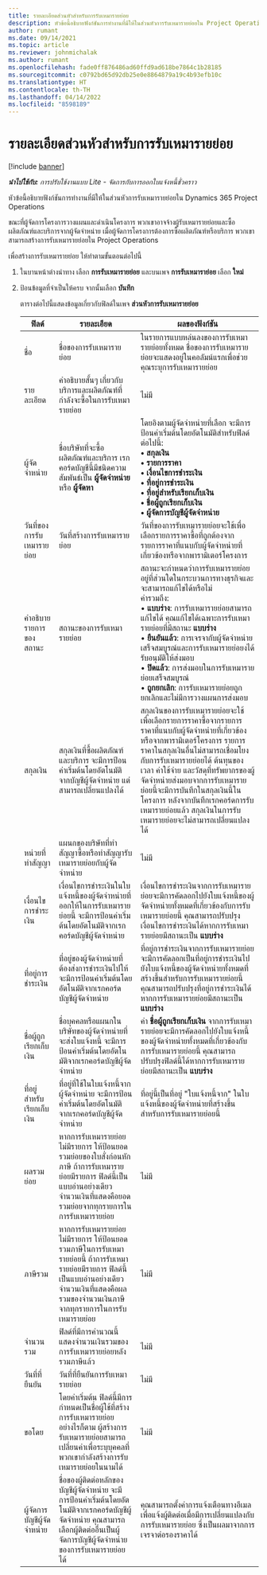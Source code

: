 ```yaml
---
title: รายละเอียดส่วนหัวสำหรับการรับเหมารายย่อย
description: หัวข้อนี้อธิบายฟังก์ชันการทำงานที่มีให้ในส่วนหัวการรับเหมารายย่อยใน Project Operations
author: rumant
ms.date: 09/14/2021
ms.topic: article
ms.reviewer: johnmichalak
ms.author: rumant
ms.openlocfilehash: fade0ff876486ad60ffd9ad618be7864c1b28185
ms.sourcegitcommit: c0792bd65d92db25e0e8864879a19c4b93efb10c
ms.translationtype: HT
ms.contentlocale: th-TH
ms.lasthandoff: 04/14/2022
ms.locfileid: "8598189"
---
```

# <a name="header-details-for-subcontracts"></a>รายละเอียดส่วนหัวสำหรับการรับเหมารายย่อย

[!include [banner](../../includes/dataverse-preview.md)]

_**นำไปใช้กับ:** การปรับใช้งานแบบ Lite - จัดการกับการออกใบแจ้งหนี้ชั่วคราว_

หัวข้อนี้อธิบายฟังก์ชันการทำงานที่มีให้ในส่วนหัวการรับเหมารายย่อยใน Dynamics 365 Project Operations

ขณะที่ผู้จัดการโครงการวางแผนและดำเนินโครงการ พวกเขาอาจจ้างผู้รับเหมารายย่อยและซื้อผลิตภัณฑ์และบริการจากผู้จัดจำหน่าย เมื่อผู้จัดการโครงการต้องการซื้อผลิตภัณฑ์หรือบริการ พวกเขาสามารถสร้างการรับเหมารายย่อยใน Project Operations

เพื่อสร้างการรับเหมารายย่อย ให้ทำตามขั้นตอนต่อไปนี้

1. ในบานหน้าต่างนำทาง เลือก **การรับเหมารายย่อย** และบนเพจ **การรับเหมาราย่อย** เลือก **ใหม่**
2. ป้อนข้อมูลที่จำเป็นให้ครบ จากนั้นเลือก **บันทึก**

    ตารางต่อไปนี้แสดงข้อมูลเกี่ยวกับฟิลด์ในเพจ **ส่วนหัวการรับเหมารายย่อย**

    | ฟิลด์ | รายละเอียด |ผลของฟังก์ชัน |
    |---|------|---| 
    | ชื่อ | ชื่อของการรับเหมารายย่อย | ในรายการแบบหล่นลงของการรับเหมารายย่อยทั้งหมด ชื่อของการรับเหมารายย่อยจะแสดงอยู่ในคอลัมน์แรกเพื่อช่วยคุณระบุการรับเหมารายย่อย | 
    | รายละเอียด | คำอธิบายสั้นๆ เกี่ยวกับบริการและผลิตภัณฑ์ที่กำลังจะซื้อในการรับเหมารายย่อย | ไม่มี |
    | ผู้จัดจำหน่าย | ชื่อบริษัทที่จะซื้อผลิตภัณฑ์และบริการ เรกคอร์ดบัญชีนี้มีชนิดความสัมพันธ์เป็น **ผู้จัดจำหน่าย** หรือ **ผู้จัดหา** | โดยอิงตามผู้จัดจำหน่ายที่เลือก จะมีการป้อนค่าเริ่มต้นโดยอัตโนมัติสำหรับฟิลด์ต่อไปนี้:<br/> **• สกุลเงิน** </br> **• รายการราคา** </br> **• เงื่อนไขการชำระเงิน**</br> **• ที่อยู่การชำระเงิน**</br> **• ที่อยู่สำหรับเรียกเก็บเงิน**</br> **• ชื่อผู้ถูกเรียกเก็บเงิน** </br>**• ผู้จัดการบัญชีผู้จัดจำหน่าย**|
    | วันที่ของการรับเหมารายย่อย | วันที่สร้างการรับเหมารายย่อย | วันที่ของการรับเหมารายย่อยจะใช้เพื่อเลือกรายการราคาซื้อที่ถูกต้องจากรายการราคาที่แนบกับผู้จัดจำหน่ายที่เกี่ยวข้องหรือจากพารามิเตอร์โครงการ |
    | คำอธิบายรายการของสถานะ | สถานะของการรับเหมารายย่อย | สถานะจะกำหนดว่าการรับเหมารายย่อยอยู่ที่ส่วนใดในกระบวนการทางธุรกิจและจะสามารถแก้ไขได้หรือไม่ <br/>ค่ารวมถึง:<br>• **แบบร่าง**: การรับเหมารายย่อยสามารถแก้ไขได้ คุณแก้ไขได้เฉพาะการรับเหมารายย่อยที่มีสถานะ **แบบร่าง**<br/>• **ยืนยันแล้ว**: การเจรจากับผู้จัดจำหน่ายเสร็จสมบูรณ์และการรับเหมารายย่อยงได้รับอนุมัติให้ส่งมอบ <br/>• **ปิดแล้ว**: การส่งมอบในการรับเหมารายย่อยเสร็จสมบูรณ์<br/>• **ถูกยกเลิก**: การรับเหมารายย่อยถูกยกเลิกและไม่มีการวางแผนการส่งมอบ  | 
    | สกุลเงิน | สกุลเงินที่ซื้อผลิตภัณฑ์และบริการ จะมีการป้อนค่าเริ่มต้นโดยอัตโนมัติจากบัญชีผู้จัดจำหน่าย แต่สามารถเปลี่ยนแปลงได้ | สกุลเงินของการรับเหมารายย่อยจะใช้เพื่อเลือกรายการราคาซื้อจากรายการราคาที่แนบกับผู้จัดจำหน่ายที่เกี่ยวข้องหรือจากพารามิเตอร์โครงการ รายการราคาในสกุลเงินอื่นไม่สามารถเชื่อมโยงกับการรับเหมารายย่อยได้ ต้นทุนของเวลา ค่าใช้จ่าย และวัสดุที่ทรัพยากรของผู้จัดจำหน่ายส่งมอบจากการรับเหมารายย่อยนี้จะมีการบันทึกในสกุลเงินนี้ในโครงการ หลังจากบันทึกเรกคอร์ดการรับเหมารายย่อยแล้ว สกุลเงินในการรับเหมารายย่อยจะไม่สามารถเปลี่ยนแปลงได้|
    | หน่วยที่ทำสัญญา | แผนกของบริษัทที่ทำสัญญาซื้อหรือทำสัญญารับเหมารายย่อยกับผู้จัดจำหน่าย | ไม่มี |
    | เงื่อนไขการชำระเงิน | เงื่อนไขการชำระเงินในใบแจ้งหนี้ของผู้จัดจำหน่ายที่ออกให้ในการรับเหมารายย่อยนี้ จะมีการป้อนค่าเริ่มต้นโดยอัตโนมัติจากเรกคอร์ดบัญชีผู้จัดจำหน่าย | เงื่อนไขการชำระเงินจากการรับเหมารายย่อยจะมีการคัดลอกไปยังใบแจ้งหนี้ของผู้จัดจำหน่ายทั้งหมดที่เกี่ยวข้องกับการรับเหมารายย่อยนี้ คุณสามารถปรับปรุงเงื่อนไขการชำระเงินได้หากการรับเหมารายย่อยมีสถานะเป็น **แบบร่าง** | 
    | ที่อยู่การชำระเงิน | ที่อยู่ของผู้จัดจำหน่ายที่ต้องส่งการชำระเงินไปให้ จะมีการป้อนค่าเริ่มต้นโดยอัตโนมัติจากเรกคอร์ดบัญชีผู้จัดจำหน่าย | ที่อยู่การชำระเงินจากการรับเหมารายย่อยจะมีการคัดลอกเป็นที่อยู่การชำระเงินไปยังใบแจ้งหนี้ของผู้จัดจำหน่ายทั้งหมดที่สร้างขึ้นสำหรับการรับเหมารายย่อยนี้ คุณสามารถปรับปรุงที่อยู่การชำระเงินได้หากการรับเหมารายย่อยมีสถานะเป็น **แบบร่าง**|
    | ชื่อผู้ถูกเรียกเก็บเงิน | ชื่อบุคคลหรือแผนกในบริษัทของผู้จัดจำหน่ายที่จะส่งใบแจ้งหนี้ จะมีการป้อนค่าเริ่มต้นโดยอัตโนมัติจากเรกคอร์ดบัญชีผู้จัดจำหน่าย | ค่า **ชื่อผู้ถูกเรียกเก็บเงิน** จากการรับเหมารายย่อยจะมีการคัดลอกไปยังใบแจ้งหนี้ของผู้จัดจำหน่ายทั้งหมดที่เกี่ยวข้องกับการรับเหมารายย่อยนี้ คุณสามารถปรับปรุงฟิลด์นี้ได้หากการรับเหมารายย่อยมีสถานะเป็น **แบบร่าง**|
    | ที่อยู่สำหรับเรียกเก็บเงิน | ที่อยู่ที่ใช้ในใบแจ้งหนี้จากผู้จัดจำหน่าย จะมีการป้อนค่าเริ่มต้นโดยอัตโนมัติจากเรกคอร์ดบัญชีผู้จัดจำหน่าย | ที่อยู่นี้เป็นที่อยู่ "ใบแจ้งหนี้จาก" ในใบแจ้งหนี้ของผู้จัดจำหน่ายที่สร้างขึ้นสำหรับการรับเหมารายย่อยนี้ |
    | ผลรวมย่อย | หากการรับเหมารายย่อยไม่มีรายการ ให้ป้อนยอดรวมย่อยของใบสั่งก่อนหักภาษี ถ้าการรับเหมารายย่อยมีรายการ ฟิลด์นี้เป็นแบบอ่านอย่างเดียว จำนวนเงินที่แสดงคือยอดรวมย่อยจากทุกรายการในการรับเหมารายย่อย | ไม่มี |
    | ภาษีรวม | หากการรับเหมารายย่อยไม่มีรายการ ให้ป้อนยอดรวมภาษีในการรับเหมารายย่อยนี้ ถ้าการรับเหมารายย่อยมีรายการ ฟิลด์นี้เป็นแบบอ่านอย่างเดียว จำนวนเงินที่แสดงคือผลรวมของจำนวนเงินภาษีจากทุกรายการในการรับเหมารายย่อย | ไม่มี |
    | จำนวนรวม | ฟิลด์ที่มีการคำนวณนี้แสดงจำนวนเงินรวมของการรับเหมารายย่อยหลังรวมภาษีแล้ว | ไม่มี |
    | วันที่ที่ยืนยัน | วันที่ที่ยืนยันการรับเหมารายย่อย | ไม่มี |
    | ขอโดย | โดยค่าเริ่มต้น ฟิลด์นี้มีการกำหนดเป็นชื่อผู้ใช้ที่สร้างการรับเหมารายย่อย อย่างไรก็ตาม ผู้สร้างการรับเหมารายย่อยสามารถเปลี่ยนค่าเพื่อระบุบุคคลที่พวกเขากำลังสร้างการรับเหมารายย่อยในนามได้ | ไม่มี |
    | ผู้จัดการบัญชีผู้จัดจำหน่าย | ชื่อของผู้ติดต่อหลักของบัญชีผู้จัดจำหน่าย จะมีการป้อนค่าเริ่มต้นโดยอัตโนมัติจากเรกคอร์ดบัญชีผู้จัดจำหน่าย คุณสามารถเลือกผู้ติดต่ออื่นเป็นผู้จัดการบัญชีผู้จัดจำหน่ายของการรับเหมารายย่อยได้ | คุณสามารถตั้งค่าการแจ้งเตือนทางอีเมลเพื่อแจ้งผู้ติดต่อเมื่อมีการเปลี่ยนแปลงกับการรับเหมารายย่อย ซึ่งเป็นผลมาจากการเจรจาต่อรองราคาได้ |
